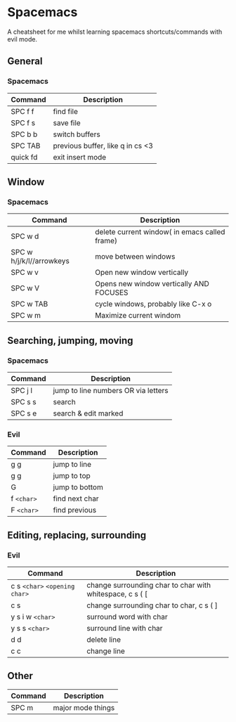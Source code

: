 # Spacemacs
A cheatsheet for me whilst learning spacemacs shortcuts/commands with evil mode.

## General
### Spacemacs
| Command  | Description                      |
|----------|----------------------------------|
| SPC f f  | find file                        |
| SPC f s  | save file                        |
| SPC b b  | switch buffers                   |
| SPC TAB  | previous buffer, like q in cs <3 |
| quick fd | exit insert mode                 |

## Window
### Spacemacs
| Command                  | Description                                   |
|--------------------------|-----------------------------------------------|
| SPC w d                  | delete current window( in emacs called frame) |
| SPC w h/j/k/l//arrowkeys | move between windows                          |
| SPC w v                  | Open new window vertically                    |
| SPC w V                  | Opens new window vertically AND FOCUSES       |
| SPC w TAB                | cycle windows, probably like C-x o            |
| SPC w m                  | Maximize current windom                       |

## Searching, jumping, moving
### Spacemacs
| Command    | Description                         |
|------------|-------------------------------------|
| SPC j l    | jump to line numbers OR via letters |
| SPC s s    | search                              |
| SPC s e    | search & edit marked                |

### Evil
| Command    | Description    |
|------------|----------------|
| <line> g g | jump to line   |
| g g        | jump to top    |
| G          | jump to bottom |
| f `<char>` | find next char |
| F `<char>` | find previous  |


## Editing, replacing, surrounding
### Evil
| Command                       | Description                                              |
|-------------------------------|----------------------------------------------------------|
| c s `<char>` `<opening char>` | change surrounding char to char with whitespace, c s ( [ |
| c s <char> <closing char>     | change surrounding char to char, c s ( ]                 |
| y s i w `<char>`              | surround word with char                                  |
| y s s `<char>`                | surround line with char                                  |
| d d                           | delete line                                              |
| c c                           | change line                                              |

## Other
| Command | Description       |
|---------|-------------------|
| SPC m   | major mode things |

